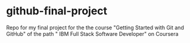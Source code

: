 # github-final-project
Repo for my final project for the the course "Getting Started with Git and GitHub" of the path " IBM Full Stack Software Developer" on Coursera
